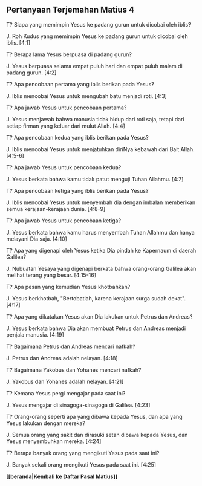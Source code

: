﻿## Pertanyaan Terjemahan Matius 4 ##

T? Siapa yang memimpin Yesus ke padang gurun untuk dicobai oleh iblis?

J. Roh Kudus yang memimpin Yesus ke padang gurun untuk dicobai oleh iblis. [4:1]

T? Berapa lama Yesus berpuasa di padang gurun?

J. Yesus berpuasa selama empat puluh hari dan empat puluh malam di padang gurun. [4:2]

T? Apa pencobaan pertama yang iblis berikan pada Yesus?

J. Iblis mencobai Yesus untuk mengubah batu menjadi roti. [4:3]

T? Apa jawab Yesus untuk pencobaan pertama?

J. Yesus menjawab bahwa manusia tidak hidup dari roti saja, tetapi dari setiap firman yang keluar dari mulut Allah. [4:4]

T? Apa pencobaan kedua yang iblis berikan pada Yesus?

J. Iblis mencobai Yesus untuk menjatuhkan diriNya kebawah dari Bait Allah. [4:5-6]

T? Apa jawab Yesus untuk pencobaan kedua?

J. Yesus berkata bahwa kamu tidak patut menguji Tuhan Allahmu. [4:7]

T? Apa pencobaan ketiga yang iblis berikan pada Yesus?

J. Iblis mencobai Yesus untuk menyembah dia dengan imbalan memberikan semua kerajaan-kerajaan dunia. [4:8-9]

T? Apa jawab Yesus untuk pencobaan ketiga?

J. Yesus berkata bahwa kamu harus menyembah Tuhan Allahmu dan hanya melayani Dia saja. [4:10]

T? Apa yang digenapi oleh Yesus ketika Dia pindah ke Kapernaum di daerah Galilea?

J. Nubuatan Yesaya yang digenapi berkata bahwa orang-orang Galilea akan melihat terang yang besar. [4:15-16]

T? Apa pesan yang kemudian Yesus khotbahkan?

J. Yesus berkhotbah, "Bertobatlah, karena kerajaan surga sudah dekat". [4:17]

T? Apa yang dikatakan Yesus akan Dia lakukan untuk Petrus dan Andreas?

J. Yesus berkata bahwa Dia akan membuat Petrus dan Andreas menjadi penjala manusia. [4:19]

T? Bagaimana Petrus dan Andreas mencari nafkah?

J. Petrus dan Andreas adalah nelayan. [4:18]

T? Bagaimana Yakobus dan Yohanes mencari nafkah?

J. Yakobus dan Yohanes adalah nelayan. [4:21]

T? Kemana Yesus pergi mengajar pada saat ini?

J. Yesus mengajar di sinagoga-sinagoga di Galilea. [4:23]

T? Orang-orang seperti apa yang dibawa kepada Yesus, dan apa yang Yesus lakukan dengan mereka?

J. Semua orang yang sakit dan dirasuki setan dibawa kepada Yesus, dan Yesus menyembuhkan mereka. [4:24]

T? Berapa banyak orang yang mengikuti Yesus pada saat ini?

J. Banyak sekali orang mengikuti Yesus pada saat ini. [4:25]

__[[beranda|Kembali ke Daftar Pasal Matius]]__

